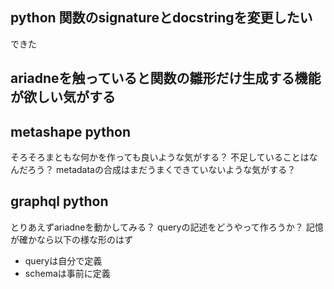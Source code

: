 ## python 関数のsignatureとdocstringを変更したい

できた

## ariadneを触っていると関数の雛形だけ生成する機能が欲しい気がする

## metashape python

そろそろまともな何かを作っても良いような気がする？
不足していることはなんだろう？
metadataの合成はまだうまくできていないような気がする？

## graphql python

とりあえずariadneを動かしてみる？
queryの記述をどうやって作ろうか？
記憶が確かなら以下の様な形のはず

- queryは自分で定義
- schemaは事前に定義
